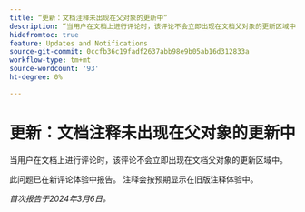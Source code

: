 ```yaml
---
title: “更新：文档注释未出现在父对象的更新中”
description: “当用户在文档上进行评论时，该评论不会立即出现在文档父对象的更新区域中。”
hidefromtoc: true
feature: Updates and Notifications
source-git-commit: 0ccfb36c19fadf2637abb98e9b05ab16d312833a
workflow-type: tm+mt
source-wordcount: '93'
ht-degree: 0%

---
```



# 更新：文档注释未出现在父对象的更新中

<!--WF, WFP-->

当用户在文档上进行评论时，该评论不会立即出现在文档父对象的更新区域中。

此问题已在新评论体验中报告。 注释会按预期显示在旧版注释体验中。

_首次报告于2024年3月6日。_
